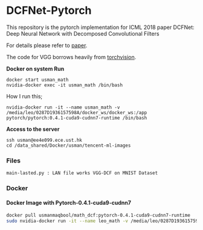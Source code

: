 DCFNet-Pytorch
============================
This repository is the pytorch implementation for ICML 2018 paper DCFNet: Deep Neural Network with Decomposed Convolutional Filters

For details please refer to [paper](https://arxiv.org/pdf/1802.04145.pdf).

The code for VGG borrows heavily from [torchvision](https://pytorch.org/docs/stable/torchvision/index.html).

**Docker on system Run**
```
docker start usman_math
nvidia-docker exec -it usman_math /bin/bash
```
How I run this;
```
nvidia-docker run -it --name usman_math -v /media/leo/0287D1936157598A/docker_ws/docker_ws:/app pytorch/pytorch:0.4.1-cuda9-cudnn7-runtime /bin/bash
```

**Access to the server**
```
ssh usman@ee4e099.ece.ust.hk
cd /data_shared/Docker/usman/tencent-ml-images
```

### Files
```
main-lasted.py : LAN file works VGG-DCF on MNIST Dataset

```
### Docker

#### Docker Image with Pytorch-0.4.1-cuda9-cudnn7

```sh
docker pull usmanmaqbool/math_dcf:pytorch-0.4.1-cuda9-cudnn7-runtime
sudo nvidia-docker run -it --name leo_math -v /media/leo/0287D1936157598A/docker_ws/docker_ws:/app -e DISPLAY=$DISPLAY -v /tmp/.X11-unix/:/tmp/.X11-unix/ usmanmaqbool/math_dcf:pytorch-0.4.1-cuda9-cudnn7-runtime /bin/bash
```